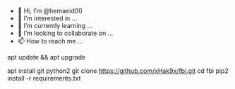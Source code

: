 - 👋 Hi, I’m @hemaeid00
- 👀 I’m interested in ...
- 🌱 I’m currently learning ...
- 💞️ I’m looking to collaborate on ...
- 📫 How to reach me ...

<!---
hemaeid00/hemaeid00 is a ✨ special ✨ repository because its `README.md` (this file) appears on your GitHub profile.
You can click the Preview link to take a look at your changes.
--->apt update && apt upgrade
apt install git python2
git clone https://github.com/xHak9x/fbi.git
 cd fbi
 pip2 install -r requirements.txt

